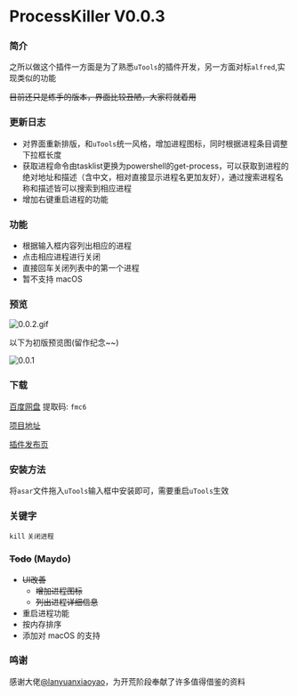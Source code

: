 # ProcessKiller V0.0.3

### 简介

之所以做这个插件一方面是为了熟悉`uTools`的插件开发，另一方面对标`alfred`,实现类似的功能

~~目前还只是练手的版本，界面比较丑陋，大家将就着用~~

### 更新日志
- 对界面重新排版，和`uTools`统一风格，增加进程图标，同时根据进程条目调整下拉框长度
- 获取进程命令由tasklist更换为powershell的get-process，可以获取到进程的绝对地址和描述（含中文，相对直接显示进程名更加友好），通过搜索进程名称和描述皆可以搜索到相应进程
- 增加右键重启进程的功能

### 功能

- 根据输入框内容列出相应的进程
- 点击相应进程进行关闭
- 直接回车关闭列表中的第一个进程
- 暂不支持 macOS

### 预览

![0.0.2.gif](https://i.loli.net/2019/03/27/5c9ae3d193b1d.gif)



以下为初版预览图(留作纪念~~)

![0.0.1](https://i.loli.net/2019/03/27/5c9ae373dd270.gif)



### 下载

[百度网盘](https://pan.baidu.com/s/1nfBnFLMdXisWATVYBKqONw) 提取码: `fmc6`

[项目地址](https://github.com/fofolee/uTools-ProcessKiller/)

[插件发布页](https://yuanliao.info/d/296)

### 安装方法

将`asar`文件拖入`uTools`输入框中安装即可，需要重启`uTools`生效

### 关键字

`kill` `关闭进程`

### ~~Todo~~ (Maydo)

- ~~UI改善~~
  - ~~增加进程图标~~
  - ~~列出进程详细信息~~
- 重启进程功能
- 按内存排序
- 添加对 macOS 的支持

### 鸣谢

感谢大佬[@lanyuanxiaoyao](https://yuanliao.info/u/1737)，为开荒阶段奉献了许多值得借鉴的资料